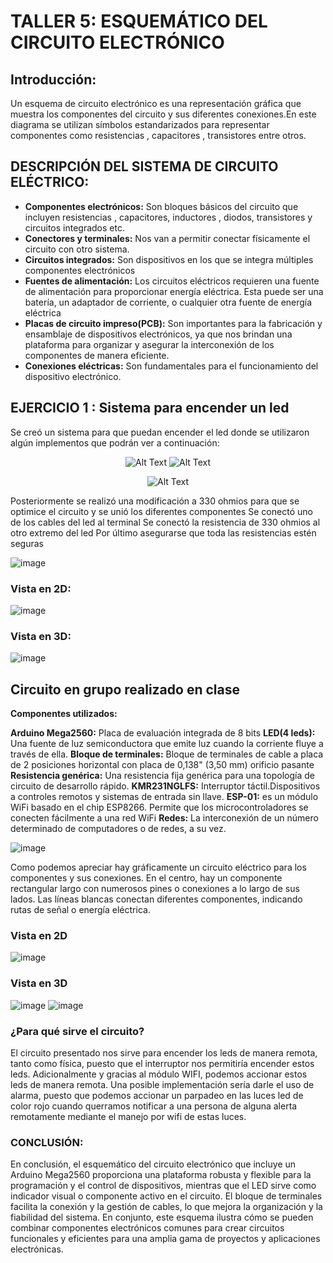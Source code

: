 # TALLER 5: ESQUEMÁTICO DEL CIRCUITO ELECTRÓNICO

## Introducción:

Un esquema de circuito electrónico es una representación gráfica que muestra los componentes del circuito y sus diferentes conexiones.En este diagrama se utilizan símbolos estandarizados  para representar componentes como resistencias , capacitores , transistores entre otros.

## DESCRIPCIÓN DEL SISTEMA DE CIRCUITO ELÉCTRICO:
- **Componentes electrónicos:** Son bloques básicos del circuito que incluyen resistencias , capacitores, inductores , diodos, transistores y circuitos integrados etc.
- **Conectores y terminales:** Nos van a permitir conectar físicamente el circuito con otro sistema.
- **Circuitos integrados:** Son dispositivos en los que se integra múltiples componentes electrónicos
- **Fuentes de alimentación:** Los circuitos eléctricos requieren una fuente de alimentación para proporcionar  energía eléctrica. Esta puede ser una batería, un adaptador de corriente, o cualquier otra fuente de energía eléctrica
- **Placas de circuito impreso(PCB):** Son importantes para la fabricación y ensamblaje de dispositivos electrónicos, ya que nos brindan una plataforma para organizar y asegurar la interconexión de los componentes de manera eficiente.
- **Conexiones eléctricas:** Son fundamentales para el funcionamiento del dispositivo electrónico.


## EJERCICIO 1 : Sistema para encender un led 

Se creó un sistema para que puedan encender el led donde se utilizaron algún implementos que podrán ver a continuación:


<p align="center">
  <img src="https://github.com/Jordan300105/FUNDAMENTOS-DE-DISE-O/assets/150297452/60ab2d50-a9cb-4002-a8b6-0346347e1be5"  alt="Alt Text">
  <img src="https://github.com/Jordan300105/FUNDAMENTOS-DE-DISE-O/assets/150297452/21941c88-ca4f-42a8-ada0-f540f4ca2057"  alt="Alt Text">
</p>
<p align="center">
  <img src="https://github.com/Jordan300105/FUNDAMENTOS-DE-DISE-O/assets/150297452/98e2b4f7-10cf-4237-95a6-0ef1465fa5e7"  alt="Alt Text">
</p>


Posteriormente se realizó una modificación a 330 ohmios  para que se optimice el circuito y se unió los diferentes componentes
Se conectó uno de los cables del led al terminal 
Se conectó la resistencia de 330 ohmios al otro extremo del led 
Por último asegurarse que toda las resistencias  estén seguras

![image](https://github.com/Jordan300105/FUNDAMENTOS-DE-DISE-O/assets/150297452/1299a4ee-f5d4-41a7-83cc-d1903a2296df)


### Vista en 2D:

![image](https://github.com/Jordan300105/FUNDAMENTOS-DE-DISE-O/assets/150297452/6c3ef799-5beb-4877-937a-1d484652e244)

### Vista en 3D:

![image](https://github.com/Jordan300105/FUNDAMENTOS-DE-DISE-O/assets/150297452/1fbe16b6-9002-4311-b867-b085a50cd26d)


## Circuito en grupo realizado en clase 
**Componentes utilizados:**

**Arduino Mega2560:** Placa de evaluación integrada de 8 bits
**LED(4 leds):** Una fuente de luz semiconductora que emite luz cuando la corriente fluye a través de ella.
**Bloque de terminales:** Bloque de terminales de cable a placa de 2 posiciones horizontal con placa de 0,138" (3,50 mm) orificio pasante
**Resistencia genérica:** Una resistencia fija genérica para una topología de circuito de desarrollo rápido.
**KMR231NGLFS:** Interruptor táctil.Dispositivos a controles remotos y sistemas de entrada sin llave.
**ESP-01:** es un módulo WiFi basado en el chip ESP8266.
Permite que los microcontroladores se conecten fácilmente a una red WiFi
**Redes:** La interconexión de un número determinado de computadores o de redes, a su vez.


![image](https://github.com/Jordan300105/FUNDAMENTOS-DE-DISE-O/assets/150297452/1220ca76-a85c-4e04-bbfb-c464e3c49a2f)


Como podemos apreciar hay gráficamente un circuito eléctrico para los componentes y sus conexiones. En el centro, hay un componente rectangular largo con numerosos pines o conexiones a lo largo de sus lados. Las líneas blancas conectan diferentes componentes, indicando rutas de señal o energía eléctrica.


### Vista en 2D
  ![image](https://github.com/Jordan300105/FUNDAMENTOS-DE-DISE-O/assets/150297452/dd5fe0c0-4a62-44a9-89ff-53220619b33e)

### Vista en 3D
![image](https://github.com/Jordan300105/FUNDAMENTOS-DE-DISE-O/assets/150297452/6a5d29c9-0433-40ce-a9d4-aef17f0810b7)
![image](https://github.com/Jordan300105/FUNDAMENTOS-DE-DISE-O/assets/150297452/646e7ee4-34ab-499b-893e-d0f753ecf399)


### ¿Para qué sirve el circuito?

El circuito presentado nos sirve para encender los leds de manera remota, tanto como física, puesto que el interruptor nos permitiría encender estos leds. Adicionalmente y gracias al módulo WIFI, podemos accionar estos leds de manera remota. Una posible implementación sería darle el uso de alarma, puesto que podemos accionar un parpadeo en las luces led de color rojo cuando querramos notificar a una persona de alguna alerta remotamente mediante el manejo por wifi de estas luces.


### CONCLUSIÓN:
En conclusión, el esquemático del circuito electrónico que incluye un Arduino Mega2560 proporciona una plataforma robusta y flexible para la programación y el control de dispositivos, mientras que el LED sirve como indicador visual o componente activo en el circuito. El bloque de terminales facilita la conexión y la gestión de cables, lo que mejora la organización y la fiabilidad del sistema. En conjunto, este esquema ilustra cómo se pueden combinar componentes electrónicos comunes para crear circuitos funcionales y eficientes para una amplia gama de proyectos y aplicaciones electrónicas.



